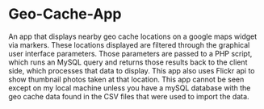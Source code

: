 # Geo-Cache-App
An app that displays nearby geo cache locations on a google maps widget via markers. These locations displayed are filtered through the graphical user interface parameters. Those parameters are passed to a PHP script, which runs an MySQL query and returns those results back to the client side, which processes that data to display. This app also uses Flickr api to show thumbnail photos taken at that location. This app cannot be seen except on my local machine unless you have a mySQL database with the geo cache data found in the CSV files that were used to import the data. 
